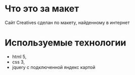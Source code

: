 # Что это за макет
Сайт Creatives сделан по макету, найденному в интернет

# Используемые технологии
* html 5,
* css 3,
* jquery с подключенной яндекс картой
